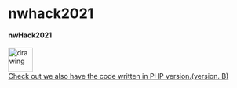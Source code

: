 # nwhack2021
<b style="text-align: center;"> nwHack2021 </b>
<br />
<br />
<a href="#"><img src="./src/click.png" alt="drawing" height= "50" width="50" style="pointer-events: none !important;"/></a>
<br />
<a href="https://github.com/khan123451/nwhack2021-planb">Check out we also have the code written in PHP version.(version. B)</a>
